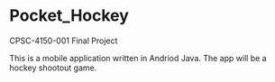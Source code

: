 # Pocket_Hockey
CPSC-4150-001 Final Project

This is a mobile application written in Andriod Java. The app will be a hockey shootout game.
